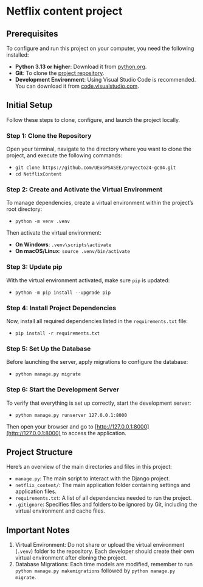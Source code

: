 # Netflix content project

## Prerequisites

To configure and run this project on your computer, you need the following installed:
* **Python 3.13 or higher**: Download it from [python.org](https://www.python.org/downloads/).
* **Git**: To clone the [project repository](https://github.com/UExGPSASEE/proyecto24-gc04.git).
* **Development Environment**: Using Visual Studio Code is recommended. You can download it from [code.visualstudio.com](https://code.visualstudio.com/).

## Initial Setup

Follow these steps to clone, configure, and launch the project locally.

### Step 1: Clone the Repository

Open your terminal, navigate to the directory where you want to clone the project, and execute the following commands:
* `git clone https://github.com/UExGPSASEE/proyecto24-gc04.git`
* `cd NetflixContent`

### Step 2: Create and Activate the Virtual Environment

To manage dependencies, create a virtual environment within the project’s root directory:
* `python -m venv .venv`

Then activate the virtual environment:
* **On Windows**: `.venv\scripts\activate`
* **On macOS/Linux**: `source .venv/bin/activate`

### Step 3: Update pip

With the virtual environment activated, make sure `pip` is updated:
* `python -m pip install --upgrade pip`

### Step 4: Install Project Dependencies

Now, install all required dependencies listed in the `requirements.txt` file:
* `pip install -r requirements.txt`

### Step 5: Set Up the Database

Before launching the server, apply migrations to configure the database:
* `python manage.py migrate`

### Step 6: Start the Development Server

To verify that everything is set up correctly, start the development server:
* `python manage.py runserver 127.0.0.1:8000`

Then open your browser and go to [http://127.0.0.1:8000](http://127.0.0.1:8000) to access the application.

## Project Structure

Here’s an overview of the main directories and files in this project:
* `manage.py`: The main script to interact with the Django project.
* `netflix_content/`: The main application folder containing settings and application files.
* `requirements.txt`: A list of all dependencies needed to run the project.
* `.gitignore`: Specifies files and folders to be ignored by Git, including the virtual environment and cache files.

## Important Notes

1. Virtual Environment: Do not share or upload the virtual environment (`.venv`) folder to the repository. Each developer should create their own virtual environment after cloning the project.
2. Database Migrations: Each time models are modified, remember to run `python manage.py makemigrations` followed by `python manage.py migrate`.
